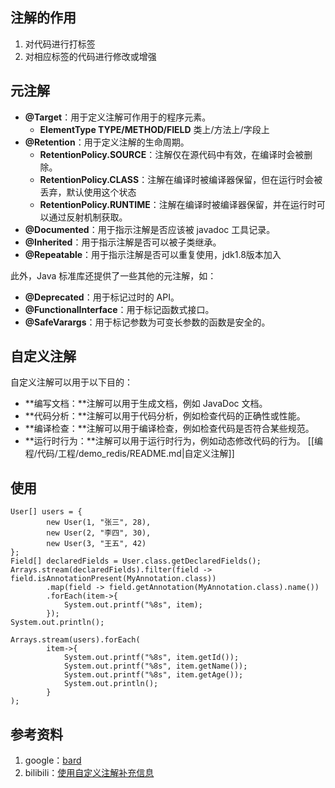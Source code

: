 ## 注解的作用
1. 对代码进行打标签
2. 对相应标签的代码进行修改或增强

## 元注解
* **@Target**：用于定义注解可作用于的程序元素。
  * **ElementType TYPE/METHOD/FIELD** 类上/方法上/字段上
* **@Retention**：用于定义注解的生命周期。
  * **RetentionPolicy.SOURCE**：注解仅在源代码中有效，在编译时会被删除。
  * **RetentionPolicy.CLASS**：注解在编译时被编译器保留，但在运行时会被丢弃，默认使用这个状态
  * **RetentionPolicy.RUNTIME**：注解在编译时被编译器保留，并在运行时可以通过反射机制获取。
* **@Documented**：用于指示注解是否应该被 javadoc 工具记录。
* **@Inherited**：用于指示注解是否可以被子类继承。
* **@Repeatable**：用于指示注解是否可以重复使用，jdk1.8版本加入

此外，Java 标准库还提供了一些其他的元注解，如：

* **@Deprecated**：用于标记过时的 API。
* **@FunctionalInterface**：用于标记函数式接口。
* **@SafeVarargs**：用于标记参数为可变长参数的函数是安全的。

## 自定义注解
自定义注解可以用于以下目的：
* **编写文档：**注解可以用于生成文档，例如 JavaDoc 文档。
* **代码分析：**注解可以用于代码分析，例如检查代码的正确性或性能。
* **编译检查：**注解可以用于编译检查，例如检查代码是否符合某些规范。
* **运行时行为：**注解可以用于运行时行为，例如动态修改代码的行为。
  [[编程/代码/工程/demo_redis/README.md|自定义注解]]

## 使用
  ```
  User[] users = {
          new User(1, "张三", 28),
          new User(2, "李四", 30),
          new User(3, "王五", 42)
  };
  Field[] declaredFields = User.class.getDeclaredFields();
  Arrays.stream(declaredFields).filter(field -> field.isAnnotationPresent(MyAnnotation.class))
          .map(field -> field.getAnnotation(MyAnnotation.class).name())
          .forEach(item->{
              System.out.printf("%8s", item);
          });
  System.out.println();
  
  Arrays.stream(users).forEach(
          item->{
              System.out.printf("%8s", item.getId());
              System.out.printf("%8s", item.getName());
              System.out.printf("%8s", item.getAge());
              System.out.println();
          }
  );
  ```

## 参考资料
1. google：[bard](https://bard.google.com/)
2. bilibili：[使用自定义注解补充信息](https://www.bilibili.com/video/BV1UG411K7HH)